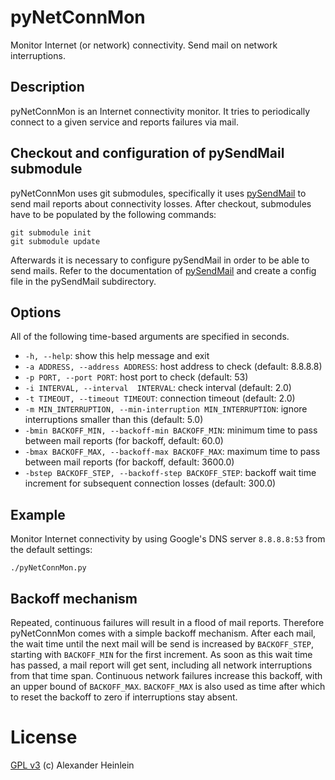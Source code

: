 # pyNetConnMon

Monitor Internet (or network) connectivity. Send mail on network interruptions.

## Description

pyNetConnMon is an Internet connectivity monitor.
It tries to periodically connect to a given service and reports failures via mail.

## Checkout and configuration of pySendMail submodule

pyNetConnMon uses git submodules, specifically it uses [pySendMail](https://github.com/scaidermern/pySendMail) to send mail reports about connectivity losses.
After checkout, submodules have to be populated by the following commands:
```
git submodule init
git submodule update
```

Afterwards it is necessary to configure pySendMail in order to be able to send mails. 
Refer to the documentation of [pySendMail](https://github.com/scaidermern/pySendMail) and create a config file in the pySendMail subdirectory.

## Options

All of the following time-based arguments are specified in seconds.

- `-h, --help`: show this help message and exit
- `-a ADDRESS, --address ADDRESS`: host address to check (default: 8.8.8.8)
- `-p PORT, --port PORT`: host port to check (default: 53)
- `-i INTERVAL, --interval  INTERVAL`: check interval (default: 2.0)
- `-t TIMEOUT, --timeout TIMEOUT`: connection timeout (default: 2.0)
- `-m MIN_INTERRUPTION, --min-interruption MIN_INTERRUPTION`: ignore interruptions smaller than this (default: 5.0)
- `-bmin BACKOFF_MIN, --backoff-min BACKOFF_MIN`: minimum time to pass between mail reports (for backoff, default: 60.0)
- `-bmax BACKOFF_MAX, --backoff-max BACKOFF_MAX`: maximum time to pass between mail reports (for backoff, default: 3600.0)
- `-bstep BACKOFF_STEP, --backoff-step BACKOFF_STEP`: backoff wait time increment for subsequent connection losses (default: 300.0)

## Example

Monitor Internet connectivity by using Google's DNS server `8.8.8.8:53` from the default settings:
```
./pyNetConnMon.py
```

## Backoff mechanism

Repeated, continuous failures will result in a flood of mail reports.
Therefore pyNetConnMon comes with a simple backoff mechanism.
After each mail, the wait time until the next mail will be send is increased by `BACKOFF_STEP`, starting with `BACKOFF_MIN` for the first increment.
As soon as this wait time has passed, a mail report will get sent, including all network interruptions from that time span.
Continuous network failures increase this backoff, with an upper bound of `BACKOFF_MAX`.
`BACKOFF_MAX` is also used as time after which to reset the backoff to zero if interruptions stay absent.

# License
[GPL v3](http://www.gnu.org/licenses/gpl.html)
(c) Alexander Heinlein
